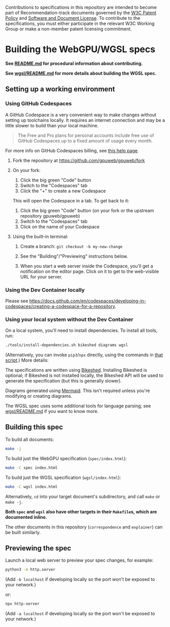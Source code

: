 Contributions to specifications in this repository are intended to become part of
Recommendation-track documents governed by the [W3C Patent
Policy](https://www.w3.org/policies/patent-policy/) and [Software and Document
License](https://www.w3.org/copyright/software-license-2023/). To contribute to the specifications,
you must either participate in the relevant W3C Working Group or make a non-member patent licensing
commitment.

# Building the WebGPU/WGSL specs

**See [README.md](README.md) for procedural information about contributing.**

**See [wgsl/README.md](wgsl/README.md) for more details about building the WGSL spec.**

## Setting up a working environment

### Using GitHub Codespaces

A GitHub Codespace is a very convenient way to make changes without setting up toolchains locally.
It requires an internet connection and may be a little slower to build than your local machine.

> The Free and Pro plans for personal accounts include free use of GitHub Codespaces up to a fixed amount of usage every month.

For more info on GitHub Codespaces billing, see [this help page](https://docs.github.com/en/billing/managing-billing-for-github-codespaces/about-billing-for-github-codespaces).

1. Fork the repository at <https://github.com/gpuweb/gpuweb/fork>
1. On your fork:
    1. Click the big green "Code" button
    1. Switch to the "Codespaces" tab
    1. Click the "+" to create a new Codespace

    This will open the Codespace in a tab. To get back to it:

    1. Click the big green "Code" button (on your fork or the upstream repository gpuweb/gpuweb)
    1. Switch to the "Codespaces" tab
    1. Click on the name of your Codespace
1. Using the built-in terminal:
    1. Create a branch: `git checkout -b my-new-change`
    1. See the "Building"/"Previewing" instructions below.

    1. When you start a web server inside the Codespace, you'll get a notification on
        the editor page. Click on it to get to the web-visible URL for your server.

### Using the Dev Container locally

Please see <https://docs.github.com/en/codespaces/developing-in-codespaces/creating-a-codespace-for-a-repository>.

### Using your local system without the Dev Container

On a local system, you'll need to install dependencies.
To install all tools, run:

```bash
./tools/install-dependencies.sh bikeshed diagrams wgsl
```

(Alternatively, you can invoke `pip3`/`npx` directly, using the commands in
[that script](tools/install-dependencies.sh).) More details:

The specifications are written using [Bikeshed](https://tabatkins.github.io/bikeshed).
Installing Bikeshed is optional; if Bikeshed is not installed locally,
the Bikeshed API will be used to generate the specification
(but this is generally slower).

Diagrams generated using [Mermaid](https://mermaid-js.github.io/mermaid/).
This isn't required unless you're modifying or creating diagrams.

The WGSL spec uses some additional tools for language parsing;
see [wgsl/README.md](wgsl/README.md) if you want to know more.

## Building this spec

To build all documents:

```bash
make -j
```

To build just the WebGPU specification (`spec/index.html`):

```bash
make -C spec index.html
```

To build just the WGSL specification (`wgsl/index.html`):

```bash
make -C wgsl index.html
```

Alternatively, `cd` into your target document's subdirectory, and call `make` or `make -j`.

**Both `spec` and `wgsl` also have other targets in their `Makefile`s, which are documented inline.**

The other documents in this repository (`correspondence` and `explainer`) can be built similarly.

## Previewing the spec

Launch a local web server to preview your spec changes, for example:

```bash
python3 -m http.server
```

(Add `-b localhost` if developing locally so the port won't be exposed to your network.)

or:

```bash
npx http-server
```

(Add `-a localhost` if developing locally so the port won't be exposed to your network.)
